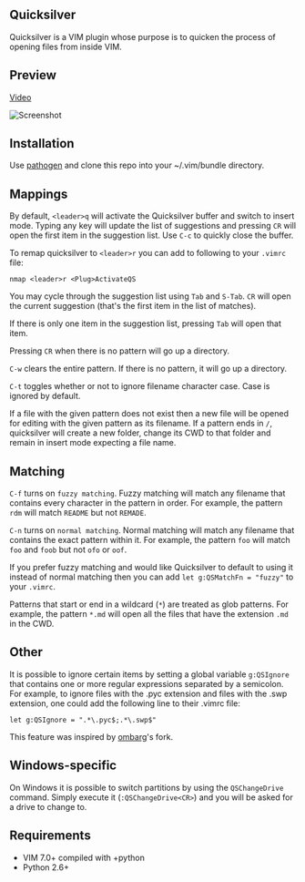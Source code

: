 Quicksilver
-----------

Quicksilver is a VIM plugin whose purpose is to quicken the process of
opening files from inside VIM.

Preview
-------

[Video](http://www.youtube.com/watch?v=RDsey4YqpHs)

![Screenshot](http://farm4.static.flickr.com/3383/5804126014_072806d823_z.jpg)

Installation
------------

Use [pathogen][1] and clone this repo into your ~/.vim/bundle directory.

Mappings
--------

By default, `<leader>q` will activate the Quicksilver buffer and switch to
insert mode. Typing any key will update the list of suggestions and pressing
`CR` will open the first item in the suggestion list. Use `C-c` to quickly
close the buffer.

To remap quicksilver to `<leader>r` you can add to following to your
`.vimrc` file:

    nmap <leader>r <Plug>ActivateQS

You may cycle through the suggestion list using `Tab` and `S-Tab`. `CR` will
open the current suggestion (that's the first item in the list of matches).

If there is only one item in the suggestion list, pressing `Tab` will open
that item.

Pressing `CR` when there is no pattern will go up a directory.

`C-w` clears the entire pattern. If there is no pattern, it will go up a
directory.

`C-t` toggles whether or not to ignore filename character case. Case is
ignored by default.

If a file with the given pattern does not exist then a new file will be
opened for editing with the given pattern as its filename. If a pattern
ends in `/`, quicksilver will create a new folder, change its CWD to
that folder and remain in insert mode expecting a file name.

Matching
--------

`C-f` turns on `fuzzy matching`. Fuzzy matching will match any filename
that contains every character in the pattern in order. For example, the
pattern `rdm` will match `README` but not `REMADE`.

`C-n` turns on `normal matching`. Normal matching will match any
filename that contains the exact pattern within it. For example, the
pattern `foo` will match `foo` and `foob` but not `ofo` or `oof`.

If you prefer fuzzy matching and would like Quicksilver to default to using it
instead of normal matching then you can add `let g:QSMatchFn = "fuzzy"`
to your `.vimrc`.

Patterns that start or end in a wildcard (`*`) are treated as glob
patterns. For example, the pattern `*.md` will open all the files that
have the extension `.md` in the CWD.

Other
-----

It is possible to ignore certain items by setting a global variable
`g:QSIgnore` that contains one or more regular expressions separated by a
semicolon. For example, to ignore files with the .pyc extension and files with
the .swp extension, one could add the following line to their .vimrc file:

    let g:QSIgnore = ".*\.pyc$;.*\.swp$"

This feature was inspired by [ombarg][2]'s fork.

Windows-specific
----------------

On Windows it is possible to switch partitions by using the `QSChangeDrive`
command. Simply execute it (`:QSChangeDrive<CR>`) and you will be asked for a
drive to change to.

Requirements
------------

* VIM 7.0+ compiled with +python
* Python 2.6+

[1]: http://github.com/tpope/vim-pathogen
[2]: https://github.com/obmarg
